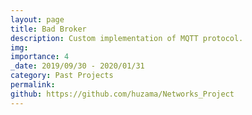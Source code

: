 ```yaml
---
layout: page
title: Bad Broker
description: Custom implementation of MQTT protocol.
img: 
importance: 4
_date: 2019/09/30 - 2020/01/31
category: Past Projects
permalink: 
github: https://github.com/huzama/Networks_Project
---
```

